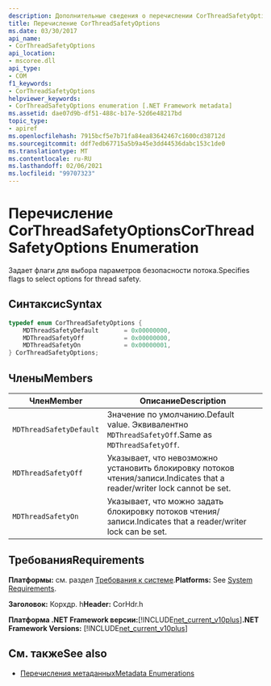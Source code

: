 ```yaml
---
description: Дополнительные сведения о перечислении CorThreadSafetyOptions
title: Перечисление CorThreadSafetyOptions
ms.date: 03/30/2017
api_name:
- CorThreadSafetyOptions
api_location:
- mscoree.dll
api_type:
- COM
f1_keywords:
- CorThreadSafetyOptions
helpviewer_keywords:
- CorThreadSafetyOptions enumeration [.NET Framework metadata]
ms.assetid: dae07d9b-df51-488c-b17e-52d6e48217bd
topic_type:
- apiref
ms.openlocfilehash: 7915bcf5e7b71fa84ea83642467c1600cd38712d
ms.sourcegitcommit: ddf7edb67715a5b9a45e3dd44536dabc153c1de0
ms.translationtype: MT
ms.contentlocale: ru-RU
ms.lasthandoff: 02/06/2021
ms.locfileid: "99707323"
---
```

# <a name="corthreadsafetyoptions-enumeration"></a><span data-ttu-id="8eaec-103">Перечисление CorThreadSafetyOptions</span><span class="sxs-lookup"><span data-stu-id="8eaec-103">CorThreadSafetyOptions Enumeration</span></span>

<span data-ttu-id="8eaec-104">Задает флаги для выбора параметров безопасности потока.</span><span class="sxs-lookup"><span data-stu-id="8eaec-104">Specifies flags to select options for thread safety.</span></span>

## <a name="syntax"></a><span data-ttu-id="8eaec-105">Синтаксис</span><span class="sxs-lookup"><span data-stu-id="8eaec-105">Syntax</span></span>

```cpp
typedef enum CorThreadSafetyOptions {
    MDThreadSafetyDefault       = 0x00000000,
    MDThreadSafetyOff           = 0x00000000,
    MDThreadSafetyOn            = 0x00000001,
} CorThreadSafetyOptions;
```

## <a name="members"></a><span data-ttu-id="8eaec-106">Члены</span><span class="sxs-lookup"><span data-stu-id="8eaec-106">Members</span></span>

|<span data-ttu-id="8eaec-107">Член</span><span class="sxs-lookup"><span data-stu-id="8eaec-107">Member</span></span>|<span data-ttu-id="8eaec-108">Описание</span><span class="sxs-lookup"><span data-stu-id="8eaec-108">Description</span></span>|
|------------|-----------------|
|`MDThreadSafetyDefault`|<span data-ttu-id="8eaec-109">Значение по умолчанию.</span><span class="sxs-lookup"><span data-stu-id="8eaec-109">Default value.</span></span> <span data-ttu-id="8eaec-110">Эквивалентно `MDThreadSafetyOff`.</span><span class="sxs-lookup"><span data-stu-id="8eaec-110">Same as `MDThreadSafetyOff`.</span></span>|
|`MDThreadSafetyOff`|<span data-ttu-id="8eaec-111">Указывает, что невозможно установить блокировку потоков чтения/записи.</span><span class="sxs-lookup"><span data-stu-id="8eaec-111">Indicates that a reader/writer lock cannot be set.</span></span>|
|`MDThreadSafetyOn`|<span data-ttu-id="8eaec-112">Указывает, что можно задать блокировку потоков чтения/записи.</span><span class="sxs-lookup"><span data-stu-id="8eaec-112">Indicates that a reader/writer lock can be set.</span></span>|

## <a name="requirements"></a><span data-ttu-id="8eaec-113">Требования</span><span class="sxs-lookup"><span data-stu-id="8eaec-113">Requirements</span></span>

<span data-ttu-id="8eaec-114">**Платформы:** см. раздел [Требования к системе](../../get-started/system-requirements.md).</span><span class="sxs-lookup"><span data-stu-id="8eaec-114">**Platforms:** See [System Requirements](../../get-started/system-requirements.md).</span></span>

<span data-ttu-id="8eaec-115">**Заголовок:** Корхдр. h</span><span class="sxs-lookup"><span data-stu-id="8eaec-115">**Header:** CorHdr.h</span></span>

<span data-ttu-id="8eaec-116">**Платформа .NET Framework версии:**[!INCLUDE[net_current_v10plus](../../../../includes/net-current-v10plus-md.md)]</span><span class="sxs-lookup"><span data-stu-id="8eaec-116">**.NET Framework Versions:** [!INCLUDE[net_current_v10plus](../../../../includes/net-current-v10plus-md.md)]</span></span>

## <a name="see-also"></a><span data-ttu-id="8eaec-117">См. также</span><span class="sxs-lookup"><span data-stu-id="8eaec-117">See also</span></span>

- [<span data-ttu-id="8eaec-118">Перечисления метаданных</span><span class="sxs-lookup"><span data-stu-id="8eaec-118">Metadata Enumerations</span></span>](metadata-enumerations.md)
